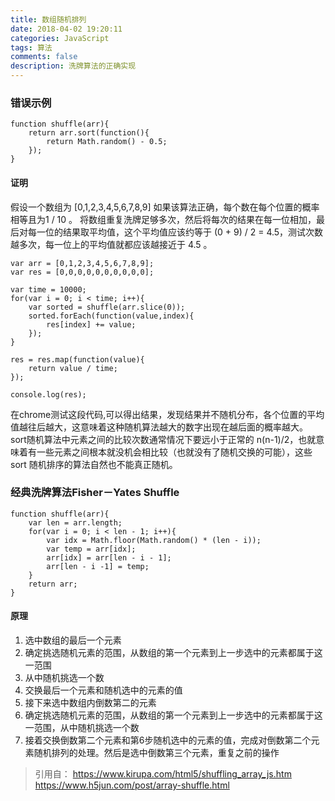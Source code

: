 ```yaml
---
title: 数组随机排列
date: 2018-04-02 19:20:11
categories: JavaScript
tags: 算法
comments: false
description: 洗牌算法的正确实现
---
```

### 错误示例

    function shuffle(arr){
        return arr.sort(function(){
            return Math.random() - 0.5;
        });
    }

#### 证明
假设一个数组为 [0,1,2,3,4,5,6,7,8,9]
如果该算法正确，每个数在每个位置的概率相等且为1 / 10 。
将数组重复洗牌足够多次，然后将每次的结果在每一位相加，最后对每一位的结果取平均值，这个平均值应该约等于 (0 + 9) / 2 = 4.5，测试次数越多次，每一位上的平均值就都应该越接近于 4.5 。

    var arr = [0,1,2,3,4,5,6,7,8,9];
    var res = [0,0,0,0,0,0,0,0,0,0];

    var time = 10000;
    for(var i = 0; i < time; i++){
        var sorted = shuffle(arr.slice(0));
        sorted.forEach(function(value,index){
            res[index] += value;
        });
    }

    res = res.map(function(value){
        return value / time;
    });

    console.log(res);

在chrome测试这段代码,可以得出结果，发现结果并不随机分布，各个位置的平均值越往后越大，这意味着这种随机算法越大的数字出现在越后面的概率越大。
sort随机算法中元素之间的比较次数通常情况下要远小于正常的 n(n-1)/2，也就意味着有一些元素之间根本就没机会相比较（也就没有了随机交换的可能），这些 sort 随机排序的算法自然也不能真正随机。

### 经典洗牌算法Fisher－Yates Shuffle

    function shuffle(arr){
        var len = arr.length;
        for(var i = 0; i < len - 1; i++){
            var idx = Math.floor(Math.random() * (len - i));
            var temp = arr[idx];
            arr[idx] = arr[len - i - 1];
            arr[len - i -1] = temp;
        }
        return arr;
    }

#### 原理
1. 选中数组的最后一个元素
2. 确定挑选随机元素的范围，从数组的第一个元素到上一步选中的元素都属于这一范围
3. 从中随机挑选一个数
4. 交换最后一个元素和随机选中的元素的值
5. 接下来选中数组内倒数第二的元素
6. 确定挑选随机元素的范围，从数组的第一个元素到上一步选中的元素都属于这一范围，从中随机挑选一个数
7. 接着交换倒数第二个元素和第6步随机选中的元素的值，完成对倒数第二个元素随机排列的处理。然后是选中倒数第三个元素，重复之前的操作

> 引用自：
    https://www.kirupa.com/html5/shuffling_array_js.htm
    https://www.h5jun.com/post/array-shuffle.html